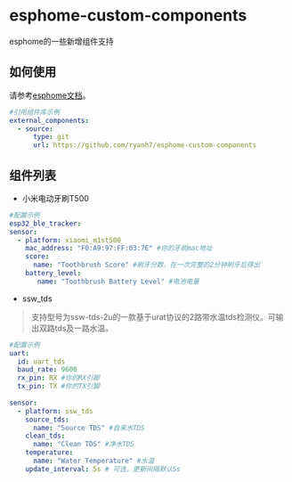 # esphome-custom-components
esphome的一些新增组件支持
## 如何使用
请参考[esphome文档](https://www.esphome.io/components/external_components.html)。
```yaml
#引用组件库示例
external_components:
  - source:
      type: git
      url: https://github.com/ryanh7/esphome-custom-components
```

## 组件列表
* 小米电动牙刷T500
```yaml
#配置示例
esp32_ble_tracker:
sensor:
  - platform: xiaomi_m1st500
    mac_address: "F0:A9:97:FF:03:7E" #你的牙刷mac地址
    score:
      name: "Toothbrush Score" #刷牙分数，在一次完整的2分钟刷牙后得出
    battery_level:
       name: "Toothbrush Battery Level" #电池电量
```
* ssw_tds
>支持型号为ssw-tds-2u的一款基于urat协议的2路带水温tds检测仪。可输出双路tds及一路水温。
```yaml
#配置示例
uart:
  id: uart_tds
  baud_rate: 9600
  rx_pin: RX #你的RX引脚
  tx_pin: TX #你的TX引脚
  
sensor:
  - platform: ssw_tds
    source_tds:
      name: "Source TDS" #自来水TDS
    clean_tds:
      name: "Clean TDS" #净水TDS
    temperature:
      name: "Water Temperature" #水温
    update_interval: 5s # 可选，更新间隔默认5s
```